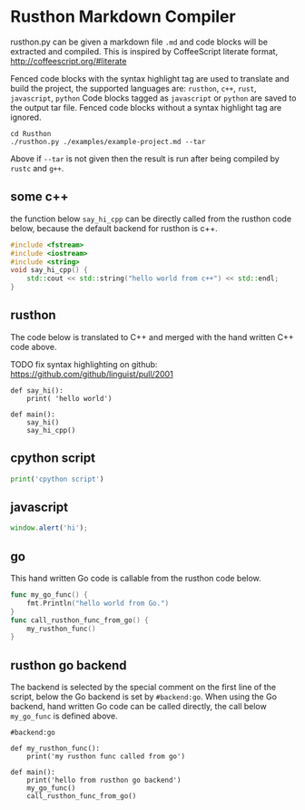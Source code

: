 Rusthon Markdown Compiler
=========================
rusthon.py can be given a markdown file `.md` and code blocks will be extracted and compiled.
This is inspired by CoffeeScript literate format, http://coffeescript.org/#literate

Fenced code blocks with the syntax highlight tag are used to translate and build the project,
the supported languages are: `rusthon`, `c++`, `rust`, `javascript`, `python`
Code blocks tagged as `javascript` or `python` are saved to the output tar file.
Fenced code blocks without a syntax highlight tag are ignored.

```
cd Rusthon
./rusthon.py ./examples/example-project.md --tar
```
Above if `--tar` is not given then the result is run after being compiled by `rustc` and `g++`.

some c++
--------
the function below `say_hi_cpp` can be directly called from the rusthon code below,
because the default backend for rusthon is c++.

```c++
#include <fstream>
#include <iostream>
#include <string>
void say_hi_cpp() {
	std::cout << std::string("hello world from c++") << std::endl;
}
```

rusthon
----------
The code below is translated to C++ and merged with the hand written C++ code above.

TODO fix syntax highlighting on github:
https://github.com/github/linguist/pull/2001
```rusthon
def say_hi():
	print( 'hello world')

def main():
	say_hi()
	say_hi_cpp()
```

cpython script
-------------
```python
print('cpython script')
```

javascript
-------
```javascript
window.alert('hi');
```

go
-------
This hand written Go code is callable from the rusthon code below.
```go
func my_go_func() {
	fmt.Println("hello world from Go.")
}
func call_rusthon_func_from_go() {
	my_rusthon_func()
}
```

rusthon go backend
------------------
The backend is selected by the special comment on the first line of the script,
below the Go backend is set by `#backend:go`.
When using the Go backend, hand written Go code can be called directly,
the call below `my_go_func` is defined above.
```rusthon
#backend:go

def my_rusthon_func():
	print('my rusthon func called from go')

def main():
	print('hello from rusthon go backend')
	my_go_func()
	call_rusthon_func_from_go()
```

